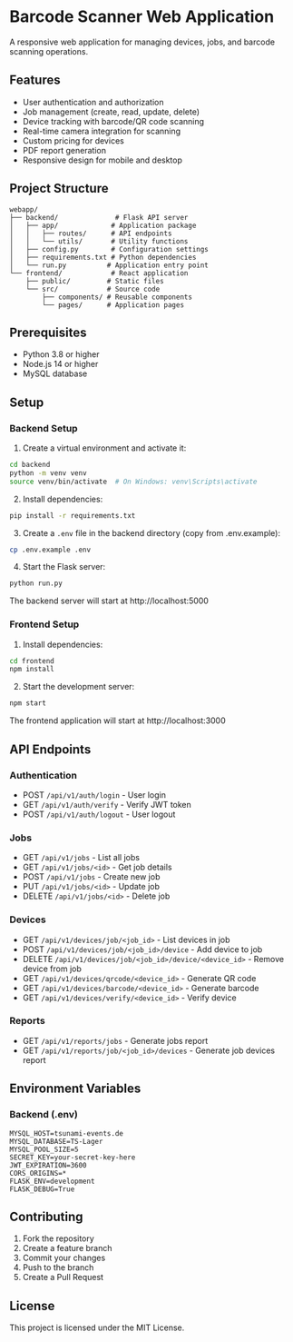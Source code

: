 # Barcode Scanner Web Application

A responsive web application for managing devices, jobs, and barcode scanning operations.

## Features

- User authentication and authorization
- Job management (create, read, update, delete)
- Device tracking with barcode/QR code scanning
- Real-time camera integration for scanning
- Custom pricing for devices
- PDF report generation
- Responsive design for mobile and desktop

## Project Structure

```
webapp/
├── backend/              # Flask API server
│   ├── app/             # Application package
│   │   ├── routes/      # API endpoints
│   │   └── utils/       # Utility functions
│   ├── config.py        # Configuration settings
│   ├── requirements.txt # Python dependencies
│   └── run.py          # Application entry point
└── frontend/            # React application
    ├── public/         # Static files
    └── src/            # Source code
        ├── components/ # Reusable components
        └── pages/      # Application pages
```

## Prerequisites

- Python 3.8 or higher
- Node.js 14 or higher
- MySQL database

## Setup

### Backend Setup

1. Create a virtual environment and activate it:
```bash
cd backend
python -m venv venv
source venv/bin/activate  # On Windows: venv\Scripts\activate
```

2. Install dependencies:
```bash
pip install -r requirements.txt
```

3. Create a `.env` file in the backend directory (copy from .env.example):
```bash
cp .env.example .env
```

4. Start the Flask server:
```bash
python run.py
```

The backend server will start at http://localhost:5000

### Frontend Setup

1. Install dependencies:
```bash
cd frontend
npm install
```

2. Start the development server:
```bash
npm start
```

The frontend application will start at http://localhost:3000

## API Endpoints

### Authentication
- POST `/api/v1/auth/login` - User login
- GET `/api/v1/auth/verify` - Verify JWT token
- POST `/api/v1/auth/logout` - User logout

### Jobs
- GET `/api/v1/jobs` - List all jobs
- GET `/api/v1/jobs/<id>` - Get job details
- POST `/api/v1/jobs` - Create new job
- PUT `/api/v1/jobs/<id>` - Update job
- DELETE `/api/v1/jobs/<id>` - Delete job

### Devices
- GET `/api/v1/devices/job/<job_id>` - List devices in job
- POST `/api/v1/devices/job/<job_id>/device` - Add device to job
- DELETE `/api/v1/devices/job/<job_id>/device/<device_id>` - Remove device from job
- GET `/api/v1/devices/qrcode/<device_id>` - Generate QR code
- GET `/api/v1/devices/barcode/<device_id>` - Generate barcode
- GET `/api/v1/devices/verify/<device_id>` - Verify device

### Reports
- GET `/api/v1/reports/jobs` - Generate jobs report
- GET `/api/v1/reports/job/<job_id>/devices` - Generate job devices report

## Environment Variables

### Backend (.env)
```
MYSQL_HOST=tsunami-events.de
MYSQL_DATABASE=TS-Lager
MYSQL_POOL_SIZE=5
SECRET_KEY=your-secret-key-here
JWT_EXPIRATION=3600
CORS_ORIGINS=*
FLASK_ENV=development
FLASK_DEBUG=True
```

## Contributing

1. Fork the repository
2. Create a feature branch
3. Commit your changes
4. Push to the branch
5. Create a Pull Request

## License

This project is licensed under the MIT License.
